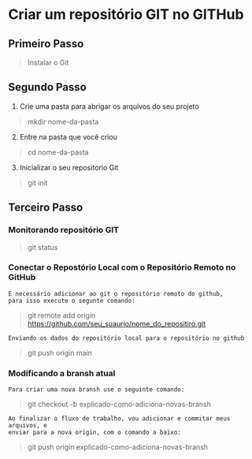 # Criar um repositório GIT no GITHub

## Primeiro Passo 
> Instalar o Git

## Segundo Passo
1. Crie uma pasta para abrigar os arquivos do seu projeto

> mkdir nome-da-pasta

2. Entre na pasta que você criou

> cd nome-da-pasta

3. Inicializar o seu repositorio Git

> git init

## Terceiro Passo

### Monitorando repositório GIT

> git status

### Conectar o Repostório Local com o Repositório Remoto no GitHub

```
É necessário adicionar ao git o repositório remoto do github,
para isso execute o segunte comando:
```

> git remote add origin https://github.com/seu_suaurio/nome_do_repositiro.git


```
Enviando os dados do repositório local para o repositório no github
```

> git push origin main 

### Modificando a bransh atual

```
Para criar uma nova bransh use o seguinte comando:
```

> git checkout -b explicado-como-adiciona-novas-bransh


```
Ao finalizar o fluxo de trabalho, vou adicionar e commitar meus arquivos, e 
enviar para a nova origin, com o comando a baixo:
```

> git push origin explicado-como-adiciona-novas-bransh
